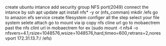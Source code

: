 create ubuntu intance 
add security group NFS port(2049)
connect the intance by ssh 
apt update 
apt install nfs* -y or (nfs_comman)
mkdir /efs
go to amazon efs service 
create filesystem configer all the step 
select your file system 
selete attach 
go to mount via ip 
copy nfs cline url 
go to mobaectrem
past the nfs clint url in mobaectrem for ex (sudo mount -t nfs4 -o nfsvers=4.1,rsize=1048576,wsize=1048576,hard,timeo=600,retrans=2,noresvport 172.31.13.7:/ /efs)
